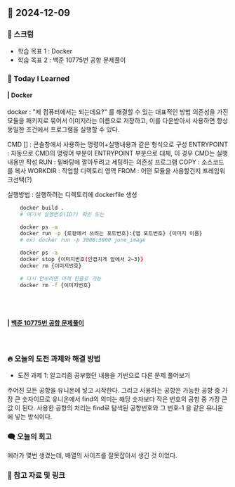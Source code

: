 ## 📆 2024-12-09

### 🔔 스크럼

- 학습 목표 1 : Docker
- 학습 목표 2 : 백준 10775번 공항 문제풀이
  <br/>


### 🚀 Today I Learned

#### | Docker

docker : "제 컴퓨터에서는 되는데요?" 를 해결할 수 있는 대표적인 방법
    의존성을 가진 모듈을 패키지로 묶어서 이미지라는 이름으로 저장하고, 이를 다운받아서 사용하면 항상 동일한 조건에서 프로그램을 실행할 수 있다.

CMD [] : 콘솔창에서 사용하는 명령어+실행내용과 같은 형식으로 구성
ENTRYPOINT : 자동으로 CMD의 명령어 부분이 ENTRYPOINT 부분으로 대체, 이 경우 CMD는 실행내용만 작성
RUN : 밑바탕에 깔아두려고 세팅하는 의존성 프로그램
COPY : 소스코드를 복사
WORKDIR : 작업할 디렉토리 영역
FROM : 어떤 모듈을 사용할건지 프레임워크선택(?)


실행방법 : 실행하려는 디렉토리에 dockerfile 생성
```bash
    docker build .
    # 여기서 실행번호(ID?) 확인 또는 

    docker ps -a
    docker run -p {로컬에서 쓰려는 포트번호}:{앱 포트번호} {이미지 이름}
    # ex) docker run -p 3000:3000 june_image

    docker ps -a
    docker stop {이미지번호(안겹치게 앞에서 2~3)}
    docker rm {이미지번호}

    # 다시 안쓰려면 아래 한줄로 가능
    docker rm -f {이미지번호}
```

<br/>
<br/>


#### | [백준 10775번 공항 문제풀이](https://github.com/availrum/newb/blob/main/airport.cpp)

<br/>

### 🔥 오늘의 도전 과제와 해결 방법

- 도전 과제 1: 알고리즘 공부했던 내용을 기반으로 다른 문제 풀어보기
  <br/>

주어진 모든 공항을 유니온에 넣고 시작한다.
그리고 사용하는 공항은 가능한 공항 중 가장 큰 숫자이므로 유니온에서 find의 의미는
해당 숫자보다 작은 번호의 공항 중 가장 큰값 이 된다.
사용한 공항의 처리는 find로 탐색된 공항번호와 그 번호-1 을 같은 유니온에 넣는 방식이다.

### 🗨️ 오늘의 회고

<!--
- 오늘의 학습 경험에 대한 자유로운 생각이나 느낀 점을 기록합니다.
- 성공적인 점, 개선해야 할 점, 새롭게 시도하고 싶은 방법 등을 포함할 수 있습니다.-->

에러가 몇번 생겼는데, 배열의 사이즈를 잘못잡아서 생긴 것 이었다.
<br/>

### 📰 참고 자료 및 링크
